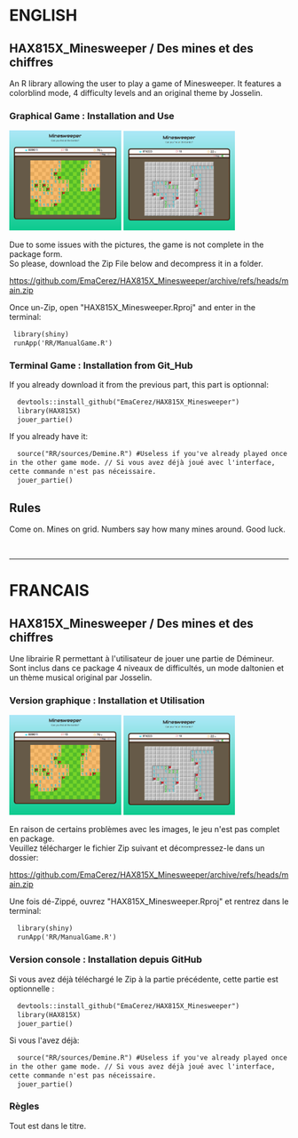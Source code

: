 # ENGLISH

## HAX815X_Minesweeper / Des mines et des chiffres

An R library allowing the user to play a game of Minesweeper. It features a colorblind mode, 4 difficulty levels and an original theme by Josselin.

### Graphical Game : Installation and Use

<p align="left" display="inline-block">
  <img src="docs/ingame_screenshot1.png" width=40%, title="hover text">
  <img src="docs/ingame_screenshot2.png" width=40%, title="hover text">
</p>

Due to some issues with the pictures, the game is not complete in the package form.  
So please, download the Zip File below and decompress it in a folder.

  https://github.com/EmaCerez/HAX815X_Minesweeper/archive/refs/heads/main.zip
  
 Once un-Zip, open "HAX815X_Minesweeper.Rproj" and enter in the terminal: 
 
 ```
  library(shiny)
  runApp('RR/ManualGame.R')
```  

### Terminal Game : Installation from Git_Hub

If you already download it from the previous part, this part is optionnal:  

```
  devtools::install_github("EmaCerez/HAX815X_Minesweeper")
  library(HAX815X)
  jouer_partie()
``` 

If you already have it:  

```
  source("RR/sources/Demine.R") #Useless if you've already played once in the other game mode. // Si vous avez déjà joué avec l'interface, cette commande n'est pas néceissaire.
  jouer_partie()
``` 

## Rules 

Come on. Mines on grid. Numbers say how many mines around. Good luck.  

<br/>

---

# FRANCAIS

## HAX815X_Minesweeper / Des mines et des chiffres

Une librairie R permettant à l'utilisateur de jouer une partie de Démineur. Sont inclus dans ce package 4 niveaux de difficultés, un mode daltonien et un thème musical original par Josselin.

### Version graphique : Installation et Utilisation

<p align="left" display="inline-block">
  <img src="docs/ingame_screenshot1.png" width=40%, title="hover text">
  <img src="docs/ingame_screenshot2.png" width=40%, title="hover text">
</p>

En raison de certains problèmes avec les images, le jeu n'est pas complet en package.  
Veuillez télécharger le fichier Zip suivant et décompressez-le dans un dossier:

  https://github.com/EmaCerez/HAX815X_Minesweeper/archive/refs/heads/main.zip

Une fois dé-Zippé, ouvrez "HAX815X_Minesweeper.Rproj" et rentrez dans le terminal:

```
  library(shiny)
  runApp('RR/ManualGame.R')
```  

### Version console : Installation depuis GitHub

Si vous avez déjà téléchargé le Zip à la partie précédente, cette partie est optionnelle :

```
  devtools::install_github("EmaCerez/HAX815X_Minesweeper")
  library(HAX815X)
  jouer_partie()
``` 

Si vous l'avez déjà:

```
  source("RR/sources/Demine.R") #Useless if you've already played once in the other game mode. // Si vous avez déjà joué avec l'interface, cette commande n'est pas néceissaire.
  jouer_partie()
``` 

### Règles

Tout est dans le titre.
